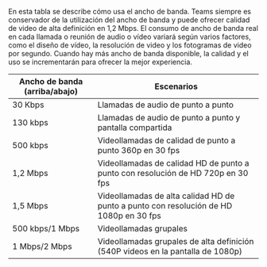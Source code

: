 En esta tabla se describe cómo usa el ancho de banda. Teams siempre es conservador de la utilización del ancho de banda y puede ofrecer calidad de video de alta definición en 1,2 Mbps. El consumo de ancho de banda real en cada llamada o reunión de audio o vídeo variará según varios factores, como el diseño de vídeo, la resolución de video y los fotogramas de video por segundo. Cuando hay más ancho de banda disponible, la calidad y el uso se incrementarán para ofrecer la mejor experiencia.


|Ancho de banda (arriba/abajo) |Escenarios |
|---|---|
|30 Kbps |Llamadas de audio de punto a punto |
|130 kbps |Llamadas de audio de punto a punto y pantalla compartida |
|500 kbps |Videollamadas de calidad de punto a punto 360p en 30 fps |
|1,2 Mbps |Videollamadas de calidad HD de punto a punto con resolución de HD 720p en 30 fps |
|1,5 Mbps |Videollamadas de alta calidad HD de punto a punto con resolución de HD 1080p en 30 fps |
|500 kbps/1 Mbps |Videollamadas grupales |
|1 Mbps/2 Mbps |Videollamadas grupales de alta definición (540P videos en la pantalla de 1080p) |
